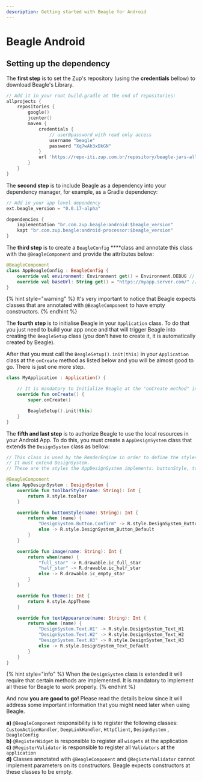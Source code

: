 ```yaml
---
description: Getting started with Beagle for Android
---
```


# Beagle Android

## Setting up the dependency

The **first step** is to set the Zup's repository \(using the **credentials** bellow\) to download Beagle's Library.  

```go
// Add it in your root build.gradle at the end of repositories:
allprojects {
    repositories {
        google()
        jcenter()
        maven {
            credentials {
                // user@password with read only access
                username "beagle"
                password "Xq7wAh3xDkGN"
            }
            url 'https://repo-iti.zup.com.br/repository/beagle-jars-all/'
        }
    }
}
```

The **second step** is to include Beagle as a dependency into your dependency manager, for example, as a Gradle dependency:

```go
// Add in your app level dependency
ext.beagle_version = "0.0.17-alpha"

dependencies {
    implementation "br.com.zup.beagle:android:$beagle_version"
    kapt "br.com.zup.beagle:android-processor:$beagle_version"
}
```

The **third step** is to create a `BeagleConfig` ****class and annotate this class with the `@BeagleComponent` and provide the attributes below:

```kotlin
@BeagleComponent
class AppBeagleConfig : BeagleConfig {
    override val environment: Environment get() = Environment.DEBUG // return the current build state of your app
    override val baseUrl: String get() = "https://myapp.server.com/" // return the base url based on your environment
}
```

{% hint style="warning" %}
It's very important to notice that Beagle expects classes that are annotated with `@BeagleComponent` to have empty constructors.
{% endhint %}

The **fourth step** is to initialise Beagle in your `Application` class. To do that you just need to build your app once and that will trigger Beagle into creating the `BeagleSetup` class \(you don't have to create it, it is automatically created by  Beagle\).

After that you must call the `BeagleSetup().init(this)` in your `Application` class at the `onCreate` method as listed below and you will be almost good to go. There is just one more step.

```kotlin
class MyApplication : Application() {

    // It is mandatory to Initialize Beagle at the "onCreate method" in the class that extends the application class
    override fun onCreate() {
        super.onCreate()

        BeagleSetup().init(this)
    }
}
```

The **fifth and last step** is to authorize Beagle to use the local resources in your Android App. To do this, you must create a `AppDesignSystem` class that extends the `DesignSystem` class as bellow:

```kotlin
// This class is used by the RenderEngine in order to define the styles configured at the application.
// It must extend DesignSystem.
// These are the styles the AppDesignSystem implements: buttonStyle, toolbarStyle, textAppearance, theme and image

@BeagleComponent
class AppDesignSystem : DesignSystem {
    override fun toolbarStyle(name: String): Int {
        return R.style.toolbar
    }

    override fun buttonStyle(name: String): Int {
        return when (name) {
            "DesignSystem.Button.Confirm" -> R.style.DesignSystem_Button_Confirm
            else -> R.style.DesignSystem_Button_Default
        }
    }

    override fun image(name: String): Int {
        return when(name) {
            "full_star" -> R.drawable.ic_full_star
            "half_star" -> R.drawable.ic_half_star
            else -> R.drawable.ic_empty_star
        }
    }

    override fun theme(): Int {
        return R.style.AppTheme
    }

    override fun textAppearance(name: String): Int {
        return when (name) {
            "DesignSystem.Text.H1" -> R.style.DesignSystem_Text_H1
            "DesignSystem.Text.H2" -> R.style.DesignSystem_Text_H2
            "DesignSystem.Text.H3" -> R.style.DesignSystem_Text_H3
            else -> R.style.DesignSystem_Text_Default
        }
    }
}
```

{% hint style="info" %}
When the `DesignSystem` class is extended it will require that certain methods are implemented. It is mandatory to implement all these for Beagle to work properly.
{% endhint %}

And now **you are good to go!** Please read the details below since it will address some important information that you might need later when using Beagle.

**a\)** `@BeagleComponent` responsibility is  to register the following classes:   
     `CustomActionHandler`, `DeepLinkHandler`, `HttpClient`, `DesignSystem` , `BeagleConfig`  
**b\)** `@RegisterWidget`  is responsible to register all `widgets` at the application  
**c\)** `@RegisterValidator` is responsible to register all `Validators` at the `application`   
**d\)** Classes annotated with `@BeagleComponent` and `@RegisterValidator` cannot implement parameters on its constructors. Beagle expects constructors at these classes to be empty.


